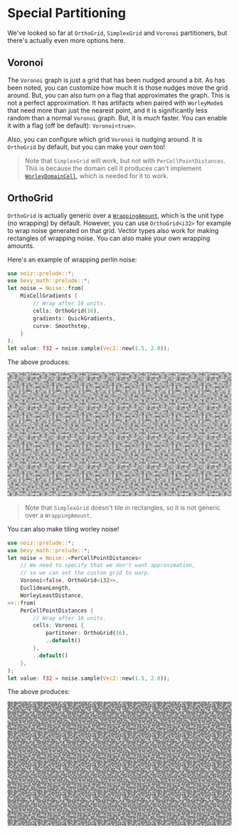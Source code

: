# Special Partitioning

We've looked so far at `OrthoGrid`, `SimplexGrid` and `Voronoi` partitioners, but there's actually even more options here.

## Voronoi

The `Voronoi` graph is just a grid that has been nudged around a bit.
As has been noted, you can customize how much it is those nudges move the grid around.
But, you can also turn on a flag that approximates the graph.
This is not a perfect approximation.
It has artifacts when paired with `WorleyMode`s that need more than just the nearest point,
and it is significantly less random than a normal `Voronoi` graph.
But, it is *much* faster.
You can enable it with a flag (off be default): `Voronoi<true>`.

Also, you can configure which grid `Voronoi` is nudging around.
It is `OrthoGrid` by default, but you can make your own too!

> Note that `SimplexGrid` will work, but not with `PerCellPointDistances`.
This is because the domain cell it produces can't implement [`WorleyDomainCell`](https://docs.rs/noiz/latest/noiz/cells/trait.WorleyDomainCell.html),
which is needed for it to work.

## OrthoGrid

`OrthoGrid` is actually generic over a [`WrappingAmount`](https://docs.rs/noiz/latest/noiz/cells/trait.WrappingAmount.html), which is the unit type (no wrapping) by default.
However, you can use `OrthoGrid<i32>` for example to wrap noise generated on that grid.
Vector types also work for making rectangles of wrapping noise.
You can also make your own wrapping amounts.

Here's an example of wrapping perlin noise:

```rust
use noiz::prelude::*;
use bevy_math::prelude::*;
let noise = Noise::from(
    MixCellGradients {
        // Wrap after 16 units.
        cells: OrthoGrid(16),
        gradients: QuickGradients,
        curve: Smoothstep,
    }
);
let value: f32 = noise.sample(Vec2::new(1.5, 2.0));
```

The above produces:

![tiling perlin noise image](../images/tiling-perlin-noise.jpeg)

> Note that `SimplexGrid` doesn't tile in rectangles, so it is not generic over a `WrappingAmount`.

You can also make tiling worley noise!

```rust
use noiz::prelude::*;
use bevy_math::prelude::*;
let noise = Noise::<PerCellPointDistances<
    // We need to specify that we don't want approximation,
    // so we can set the custom grid to warp.
    Voronoi<false, OrthoGrid<i32>>,
    EuclideanLength,
    WorleyLeastDistance,
>>::from(
    PerCellPointDistances {
        // Wrap after 16 units.
        cells: Voronoi {
            partitoner: OrthoGrid(16),
            ..default()
        },
        ..default()
    },
);
let value: f32 = noise.sample(Vec2::new(1.5, 2.0));
```

The above produces:

![tiling worley noise image](../images/tiling-worley-noise.jpeg)

